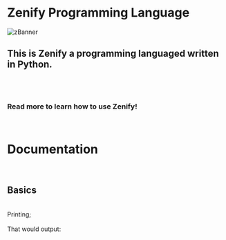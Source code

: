 # Zenify Programming Language

![zBanner](https://user-images.githubusercontent.com/71977559/225432519-5c659a9b-1c4c-474e-9704-9c3956a39a56.png)

<h2>This is Zenify a programming languaged written in Python.</h2>
<br>
<br>
<h3>Read more to learn how to use Zenify!</h3>
<br>
<h1>Documentation</h1>
<br>
<h2>Basics</h2>
<br>
Printing;
<br>

<br>
That would output:
<br>

